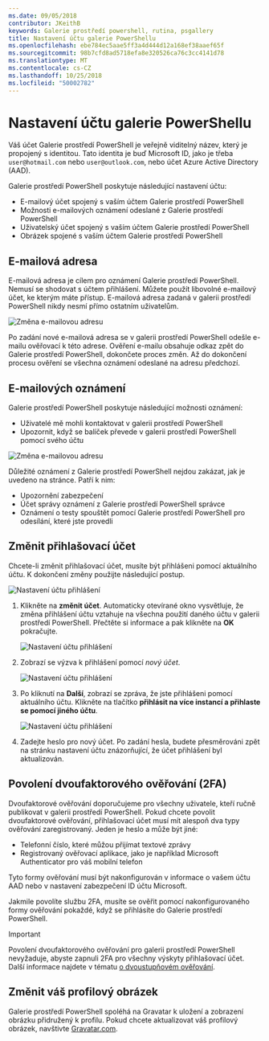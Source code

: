 ```yaml
---
ms.date: 09/05/2018
contributor: JKeithB
keywords: Galerie prostředí powershell, rutina, psgallery
title: Nastavení účtu galerie PowerShellu
ms.openlocfilehash: ebe784ec5aae5ff3a4d444d12a168ef38aaef65f
ms.sourcegitcommit: 98b7cfd8ad5718efa8e320526ca76c3cc4141d78
ms.translationtype: MT
ms.contentlocale: cs-CZ
ms.lasthandoff: 10/25/2018
ms.locfileid: "50002782"
---
```

# <a name="powershell-gallery-account-settings"></a>Nastavení účtu galerie PowerShellu

Váš účet Galerie prostředí PowerShell je veřejně viditelný název, který je propojený s identitou. Tato identita je buď Microsoft ID, jako je třeba `user@hotmail.com` nebo `user@outlook.com`, nebo účet Azure Active Directory (AAD).

Galerie prostředí PowerShell poskytuje následující nastavení účtu:

- E-mailový účet spojený s vaším účtem Galerie prostředí PowerShell
- Možnosti e-mailových oznámení odeslané z Galerie prostředí PowerShell
- Uživatelský účet spojený s vaším účtem Galerie prostředí PowerShell
- Obrázek spojené s vaším účtem Galerie prostředí PowerShell

## <a name="email-address"></a>E-mailová adresa

E-mailová adresa je cílem pro oznámení Galerie prostředí PowerShell. Nemusí se shodovat s účtem přihlášení. Můžete použít libovolné e-mailový účet, ke kterým máte přístup. E-mailová adresa zadaná v galerii prostředí PowerShell nikdy nesmí přímo ostatním uživatelům.

![Změna e-mailovou adresu](../../Images/PSGallery_AcccountEmailAddress.png)

Po zadání nové e-mailová adresa se v galerii prostředí PowerShell odešle e-mailu ověřovací k této adrese. Ověření e-mailu obsahuje odkaz zpět do Galerie prostředí PowerShell, dokončete proces změn. Až do dokončení procesu ověření se všechna oznámení odeslané na adresu předchozí.

## <a name="email-notifications"></a>E-mailových oznámení

Galerie prostředí PowerShell poskytuje následující možnosti oznámení:

- Uživatelé mě mohli kontaktovat v galerii prostředí PowerShell
- Upozornit, když se balíček převede v galerii prostředí PowerShell pomocí svého účtu

![Změna e-mailovou adresu](../../Images/PSGallery_AccountEmailOptions.png)

Důležité oznámení z Galerie prostředí PowerShell nejdou zakázat, jak je uvedeno na stránce.
Patří k nim:

- Upozornění zabezpečení
- Účet správy oznámení z Galerie prostředí PowerShell správce
- Oznámení o testy spouštět pomocí Galerie prostředí PowerShell pro odesílání, které jste provedli

## <a name="change-your-login-account"></a>Změnit přihlašovací účet

Chcete-li změnit přihlašovací účet, musíte být přihlášeni pomocí aktuálního účtu. K dokončení změny použijte následující postup.

![Nastavení účtu přihlášení](../../Images/PSGallery_LoginAccountSettings.png)

1. Klikněte na **změnit účet**. Automaticky otevírané okno vysvětluje, že změna přihlášení účtu vztahuje na všechna použití daného účtu v galerii prostředí PowerShell. Přečtěte si informace a pak klikněte na **OK** pokračujte.

   ![Nastavení účtu přihlášení](../../Images/PSGallery_LoginAccountChange-1.png)

2. Zobrazí se výzva k přihlášení pomocí _nový účet_.

   ![Nastavení účtu přihlášení](../../Images/PSGallery_LoginAccountChange-2.png)

3. Po kliknutí na **Další**, zobrazí se zpráva, že jste přihlášeni pomocí aktuálního účtu.
   Klikněte na tlačítko **přihlásit na více instancí a přihlaste se pomocí jiného účtu**.

   ![Nastavení účtu přihlášení](../../Images/PSGallery_LoginAccountChange-3.png)

4. Zadejte heslo pro nový účet. Po zadání hesla, budete přesměrováni zpět na stránku nastavení účtu znázorňující, že účet přihlášení byl aktualizován.


## <a name="enable-two-factor-authentication-2fa"></a>Povolení dvoufaktorového ověřování (2FA)

Dvoufaktorové ověřování doporučujeme pro všechny uživatele, kteří ručně publikovat v galerii prostředí PowerShell. Pokud chcete povolit dvoufaktorové ověřování, přihlašovací účet musí mít alespoň dva typy ověřování zaregistrovaný. Jeden je heslo a může být jiné:

- Telefonní číslo, které můžou přijímat textové zprávy
- Registrovaný ověřovací aplikace, jako je například Microsoft Authenticator pro váš mobilní telefon

Tyto formy ověřování musí být nakonfigurován v informace o vašem účtu AAD nebo v nastavení zabezpečení ID účtu Microsoft.

Jakmile povolíte službu 2FA, musíte se ověřit pomocí nakonfigurovaného formy ověřování pokaždé, když se přihlásíte do Galerie prostředí PowerShell.

> [!IMPORTANT]
> Povolení dvoufaktorového ověřování pro galerii prostředí PowerShell nevyžaduje, abyste zapnuli 2FA pro všechny výskyty přihlašovací účet. Další informace najdete v tématu [o dvoustupňovém ověřování](https://support.microsoft.com/help/12408/microsoft-account-about-two-step-verification).

## <a name="change-your-profile-picture"></a>Změnit váš profilový obrázek

Galerie prostředí PowerShell spoléhá na Gravatar k uložení a zobrazení obrázku přidružený k profilu. Pokud chcete aktualizovat váš profilový obrázek, navštivte [Gravatar.com](http://www.gravatar.com/).
